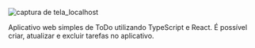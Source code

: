 ![captura de tela_localhost](https://github.com/PedroHpimeenta/todoReact/assets/109985182/89c74216-ee4a-400d-9554-1b5620bc3780)

Aplicativo web simples de ToDo utilizando TypeScript e React. É possível criar, atualizar e excluir tarefas no aplicativo.
